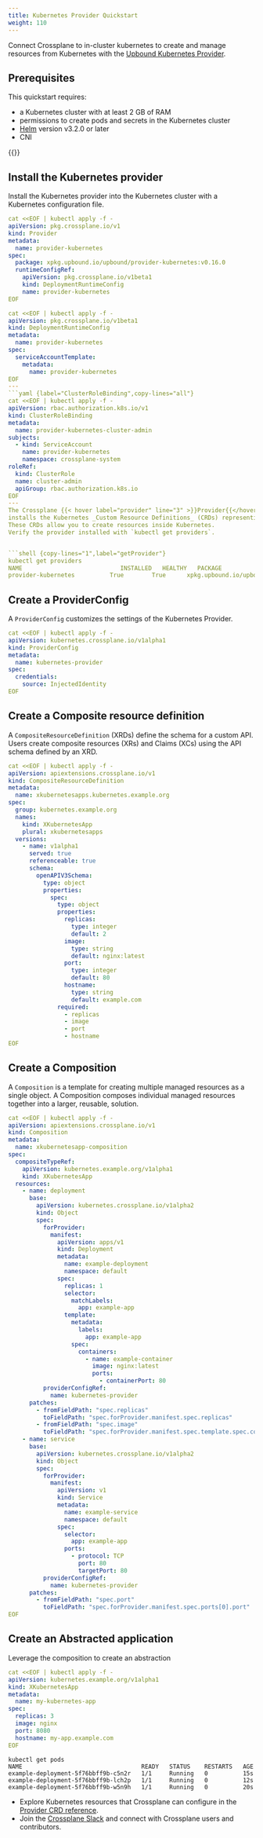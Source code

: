 ```yaml
---
title: Kubernetes Provider Quickstart
weight: 110
---
```


Connect Crossplane to in-cluster kubernetes to create and manage resources from Kubernetes 
with the 
[Upbound Kubernetes Provider](https://marketplace.upbound.io/providers/upbound/provider-kubernetes/).

## Prerequisites
This quickstart requires:
* a Kubernetes cluster with at least 2 GB of RAM
* permissions to create pods and secrets in the Kubernetes cluster
* [Helm](https://helm.sh/) version v3.2.0 or later
* CNI

{{<include file="/master/getting-started/install-crossplane-include.md" type="page" >}}

## Install the Kubernetes provider

Install the Kubernetes provider into the Kubernetes cluster with a Kubernetes configuration 
file. 

```yaml
cat <<EOF | kubectl apply -f -
apiVersion: pkg.crossplane.io/v1
kind: Provider
metadata:
  name: provider-kubernetes
spec:
  package: xpkg.upbound.io/upbound/provider-kubernetes:v0.16.0
  runtimeConfigRef:
    apiVersion: pkg.crossplane.io/v1beta1
    kind: DeploymentRuntimeConfig
    name: provider-kubernetes
EOF
```
```yaml
cat <<EOF | kubectl apply -f -
apiVersion: pkg.crossplane.io/v1beta1
kind: DeploymentRuntimeConfig
metadata:
  name: provider-kubernetes
spec:
  serviceAccountTemplate:
    metadata:
      name: provider-kubernetes
EOF
---
```yaml {label="ClusterRoleBinding",copy-lines="all"}
cat <<EOF | kubectl apply -f -
apiVersion: rbac.authorization.k8s.io/v1
kind: ClusterRoleBinding
metadata:
  name: provider-kubernetes-cluster-admin
subjects:
  - kind: ServiceAccount
    name: provider-kubernetes
    namespace: crossplane-system
roleRef:
  kind: ClusterRole
  name: cluster-admin
  apiGroup: rbac.authorization.k8s.io
EOF
---
The Crossplane {{< hover label="provider" line="3" >}}Provider{{</hover>}}
installs the Kubernetes _Custom Resource Definitions_ (CRDs) representing Kubernetes objects.
These CRDs allow you to create resources inside Kubernetes.
Verify the provider installed with `kubectl get providers`. 


```shell {copy-lines="1",label="getProvider"}
kubectl get providers
NAME                            INSTALLED   HEALTHY   PACKAGE                                                  AGE
provider-kubernetes          True        True      xpkg.upbound.io/upbound/provider-kubernetes:v1.16.2  38s
```



## Create a ProviderConfig
A `ProviderConfig` customizes the settings of the Kubernetes Provider.  

```yaml
cat <<EOF | kubectl apply -f -
apiVersion: kubernetes.crossplane.io/v1alpha1
kind: ProviderConfig
metadata:
  name: kubernetes-provider
spec:
  credentials:
    source: InjectedIdentity
EOF
```



## Create a Composite resource definition
A `CompositeResourceDefinition` (XRDs) define the schema for a custom API.
Users create composite resources (XRs) and Claims (XCs) using the API schema defined by an XRD.

```yaml
cat <<EOF | kubectl apply -f -
apiVersion: apiextensions.crossplane.io/v1
kind: CompositeResourceDefinition
metadata:
  name: xkubernetesapps.kubernetes.example.org
spec:
  group: kubernetes.example.org
  names:
    kind: XKubernetesApp
    plural: xkubernetesapps
  versions:
    - name: v1alpha1
      served: true
      referenceable: true
      schema:
        openAPIV3Schema:
          type: object
          properties:
            spec:
              type: object
              properties:
                replicas:
                  type: integer
                  default: 2
                image:
                  type: string
                  default: nginx:latest
                port:
                  type: integer
                  default: 80
                hostname:
                  type: string
                  default: example.com
              required:
                - replicas
                - image
                - port
                - hostname
EOF
```
## Create a Composition
A `Composition` is a template for creating multiple managed resources as a single object.
A Composition composes individual managed resources together into a larger, reusable, solution.

```yaml 
cat <<EOF | kubectl apply -f -
apiVersion: apiextensions.crossplane.io/v1
kind: Composition
metadata:
  name: xkubernetesapp-composition
spec:
  compositeTypeRef:
    apiVersion: kubernetes.example.org/v1alpha1
    kind: XKubernetesApp
  resources:
    - name: deployment
      base:
        apiVersion: kubernetes.crossplane.io/v1alpha2
        kind: Object
        spec:
          forProvider:
            manifest:
              apiVersion: apps/v1
              kind: Deployment
              metadata:
                name: example-deployment
                namespace: default
              spec:
                replicas: 1
                selector:
                  matchLabels:
                    app: example-app
                template:
                  metadata:
                    labels:
                      app: example-app
                  spec:
                    containers:
                      - name: example-container
                        image: nginx:latest
                        ports:
                          - containerPort: 80
          providerConfigRef:
            name: kubernetes-provider
      patches:
        - fromFieldPath: "spec.replicas"
          toFieldPath: "spec.forProvider.manifest.spec.replicas"
        - fromFieldPath: "spec.image"
          toFieldPath: "spec.forProvider.manifest.spec.template.spec.containers[0].image"
    - name: service
      base:
        apiVersion: kubernetes.crossplane.io/v1alpha2
        kind: Object
        spec:
          forProvider:
            manifest:
              apiVersion: v1
              kind: Service
              metadata:
                name: example-service
                namespace: default
              spec:
                selector:
                  app: example-app
                ports:
                  - protocol: TCP
                    port: 80
                    targetPort: 80
          providerConfigRef:
            name: kubernetes-provider
      patches:
        - fromFieldPath: "spec.port"
          toFieldPath: "spec.forProvider.manifest.spec.ports[0].port"
EOF
```
## Create an Abstracted application
Leverage the composition to create an abstraction

```yaml
cat <<EOF | kubectl apply -f -
apiVersion: kubernetes.example.org/v1alpha1
kind: XKubernetesApp
metadata:
  name: my-kubernetes-app
spec:
  replicas: 3
  image: nginx
  port: 8080
  hostname: my-app.example.com
EOF
```
```shell
kubectl get pods
NAME                                  READY   STATUS    RESTARTS   AGE
example-deployment-5f76bbff9b-c5n2r   1/1     Running   0          15s
example-deployment-5f76bbff9b-lch2p   1/1     Running   0          12s
example-deployment-5f76bbff9b-w5n9h   1/1     Running   0          20s
```
* Explore Kubernetes resources that Crossplane can configure in the 
  [Provider CRD reference](https://marketplace.upbound.io/providers/upbound/kubernetes-provider/).
* Join the [Crossplane Slack](https://slack.crossplane.io/) and connect with 
  Crossplane users and contributors.   
